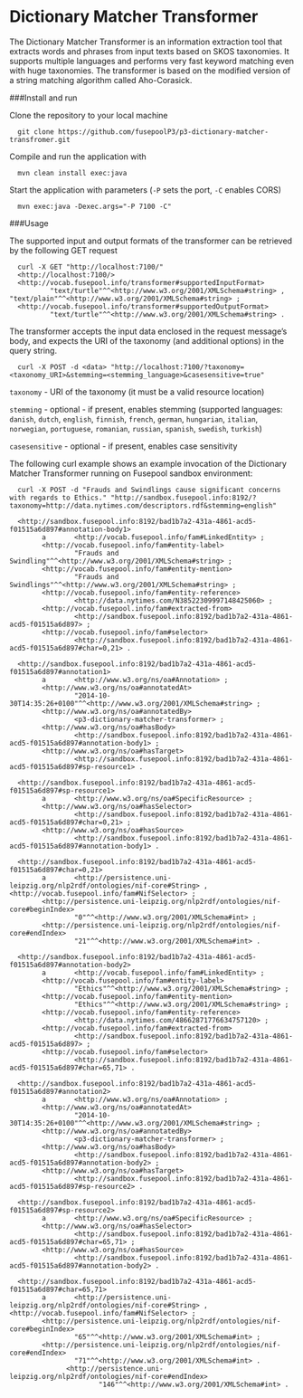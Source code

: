Dictionary Matcher Transformer
=========================
The Dictionary Matcher Transformer is an information extraction tool that extracts words and phrases from input texts based on SKOS  taxonomies. It supports multiple languages and performs very fast keyword matching even with huge taxonomies. The transformer is based on the modified version of a string matching algorithm called Aho-Corasick.

###Install and run

Clone the repository to your local machine

      git clone https://github.com/fusepoolP3/p3-dictionary-matcher-transfromer.git

Compile and run the application with

      mvn clean install exec:java

Start the application with parameters (`-P` sets the port, `-C` enables CORS)

      mvn exec:java -Dexec.args="-P 7100 -C"

###Usage

The supported input and output formats of the transformer can be retrieved by the following GET request

      curl -X GET "http://localhost:7100/"
      <http://localhost:7100/>
      <http://vocab.fusepool.info/transformer#supportedInputFormat>
              "text/turtle"^^<http://www.w3.org/2001/XMLSchema#string> , "text/plain"^^<http://www.w3.org/2001/XMLSchema#string> ;
      <http://vocab.fusepool.info/transformer#supportedOutputFormat>
              "text/turtle"^^<http://www.w3.org/2001/XMLSchema#string> .

The transformer accepts the input data enclosed in the request message’s body, and expects the URI of the taxonomy (and additional options) in the query string.

      curl -X POST -d <data> "http://localhost:7100/?taxonomy=<taxonomy_URI>&stemming=<stemming_language>&casesensitive=true"
      
`taxonomy` - URI of the taxonomy (it must be a valid resource location)

`stemming` - optional - if present, enables stemming (supported languages: `danish`, `dutch`, `english`, `finnish`, `french`, `german`, `hungarian`, `italian`, `norwegian`, `portuguese`, `romanian`, `russian`, `spanish`, `swedish`, `turkish`)

`casesensitive` - optional - if present, enables case sensitivity

The following curl example shows an example invocation of the Dictionary Matcher Transformer running on Fusepool sandbox environment:

      curl -X POST -d "Frauds and Swindlings cause significant concerns with regards to Ethics." "http://sandbox.fusepool.info:8192/?taxonomy=http://data.nytimes.com/descriptors.rdf&stemming=english"
 
      <http://sandbox.fusepool.info:8192/bad1b7a2-431a-4861-acd5-f01515a6d897#annotation-body1>
            a       <http://vocab.fusepool.info/fam#LinkedEntity> ;
            <http://vocab.fusepool.info/fam#entity-label>
                    "Frauds and Swindling"^^<http://www.w3.org/2001/XMLSchema#string> ;
            <http://vocab.fusepool.info/fam#entity-mention>
                    "Frauds and Swindlings"^^<http://www.w3.org/2001/XMLSchema#string> ;
            <http://vocab.fusepool.info/fam#entity-reference>
                    <http://data.nytimes.com/N38522309997148425060> ;
            <http://vocab.fusepool.info/fam#extracted-from>
                    <http://sandbox.fusepool.info:8192/bad1b7a2-431a-4861-acd5-f01515a6d897> ;
            <http://vocab.fusepool.info/fam#selector>
                    <http://sandbox.fusepool.info:8192/bad1b7a2-431a-4861-acd5-f01515a6d897#char=0,21> .
      
      <http://sandbox.fusepool.info:8192/bad1b7a2-431a-4861-acd5-f01515a6d897#annotation1>
            a       <http://www.w3.org/ns/oa#Annotation> ;
            <http://www.w3.org/ns/oa#annotatedAt>
                    "2014-10-30T14:35:26+0100"^^<http://www.w3.org/2001/XMLSchema#string> ;
            <http://www.w3.org/ns/oa#annotatedBy>
                    <p3-dictionary-matcher-transformer> ;
            <http://www.w3.org/ns/oa#hasBody>
                    <http://sandbox.fusepool.info:8192/bad1b7a2-431a-4861-acd5-f01515a6d897#annotation-body1> ;
            <http://www.w3.org/ns/oa#hasTarget>
                    <http://sandbox.fusepool.info:8192/bad1b7a2-431a-4861-acd5-f01515a6d897#sp-resource1> .			  
      		
      <http://sandbox.fusepool.info:8192/bad1b7a2-431a-4861-acd5-f01515a6d897#sp-resource1>
            a       <http://www.w3.org/ns/oa#SpecificResource> ;
            <http://www.w3.org/ns/oa#hasSelector>
                    <http://sandbox.fusepool.info:8192/bad1b7a2-431a-4861-acd5-f01515a6d897#char=0,21> ;
            <http://www.w3.org/ns/oa#hasSource>
                    <http://sandbox.fusepool.info:8192/bad1b7a2-431a-4861-acd5-f01515a6d897#annotation-body1> .
      		
      <http://sandbox.fusepool.info:8192/bad1b7a2-431a-4861-acd5-f01515a6d897#char=0,21>
            a       <http://persistence.uni-leipzig.org/nlp2rdf/ontologies/nif-core#String> , <http://vocab.fusepool.info/fam#NifSelector> ;
            <http://persistence.uni-leipzig.org/nlp2rdf/ontologies/nif-core#beginIndex>
                    "0"^^<http://www.w3.org/2001/XMLSchema#int> ;
            <http://persistence.uni-leipzig.org/nlp2rdf/ontologies/nif-core#endIndex>
                    "21"^^<http://www.w3.org/2001/XMLSchema#int> .	
      	
      <http://sandbox.fusepool.info:8192/bad1b7a2-431a-4861-acd5-f01515a6d897#annotation-body2>
            a       <http://vocab.fusepool.info/fam#LinkedEntity> ;
            <http://vocab.fusepool.info/fam#entity-label>
                    "Ethics"^^<http://www.w3.org/2001/XMLSchema#string> ;
            <http://vocab.fusepool.info/fam#entity-mention>
                    "Ethics"^^<http://www.w3.org/2001/XMLSchema#string> ;
            <http://vocab.fusepool.info/fam#entity-reference>
                    <http://data.nytimes.com/48662871776634757120> ;
            <http://vocab.fusepool.info/fam#extracted-from>
                    <http://sandbox.fusepool.info:8192/bad1b7a2-431a-4861-acd5-f01515a6d897> ;
            <http://vocab.fusepool.info/fam#selector>
                    <http://sandbox.fusepool.info:8192/bad1b7a2-431a-4861-acd5-f01515a6d897#char=65,71> .
      			  
      <http://sandbox.fusepool.info:8192/bad1b7a2-431a-4861-acd5-f01515a6d897#annotation2>
            a       <http://www.w3.org/ns/oa#Annotation> ;
            <http://www.w3.org/ns/oa#annotatedAt>
                    "2014-10-30T14:35:26+0100"^^<http://www.w3.org/2001/XMLSchema#string> ;
            <http://www.w3.org/ns/oa#annotatedBy>
                    <p3-dictionary-matcher-transformer> ;
            <http://www.w3.org/ns/oa#hasBody>
                    <http://sandbox.fusepool.info:8192/bad1b7a2-431a-4861-acd5-f01515a6d897#annotation-body2> ;
            <http://www.w3.org/ns/oa#hasTarget>
                    <http://sandbox.fusepool.info:8192/bad1b7a2-431a-4861-acd5-f01515a6d897#sp-resource2> .
      
      <http://sandbox.fusepool.info:8192/bad1b7a2-431a-4861-acd5-f01515a6d897#sp-resource2>
            a       <http://www.w3.org/ns/oa#SpecificResource> ;
            <http://www.w3.org/ns/oa#hasSelector>
                    <http://sandbox.fusepool.info:8192/bad1b7a2-431a-4861-acd5-f01515a6d897#char=65,71> ;
            <http://www.w3.org/ns/oa#hasSource>
                    <http://sandbox.fusepool.info:8192/bad1b7a2-431a-4861-acd5-f01515a6d897#annotation-body2> .
      
      <http://sandbox.fusepool.info:8192/bad1b7a2-431a-4861-acd5-f01515a6d897#char=65,71>
            a       <http://persistence.uni-leipzig.org/nlp2rdf/ontologies/nif-core#String> , <http://vocab.fusepool.info/fam#NifSelector> ;
            <http://persistence.uni-leipzig.org/nlp2rdf/ontologies/nif-core#beginIndex>
                    "65"^^<http://www.w3.org/2001/XMLSchema#int> ;
            <http://persistence.uni-leipzig.org/nlp2rdf/ontologies/nif-core#endIndex>
                    "71"^^<http://www.w3.org/2001/XMLSchema#int> .
                  <http://persistence.uni-leipzig.org/nlp2rdf/ontologies/nif-core#endIndex>
                          "146"^^<http://www.w3.org/2001/XMLSchema#int> .
